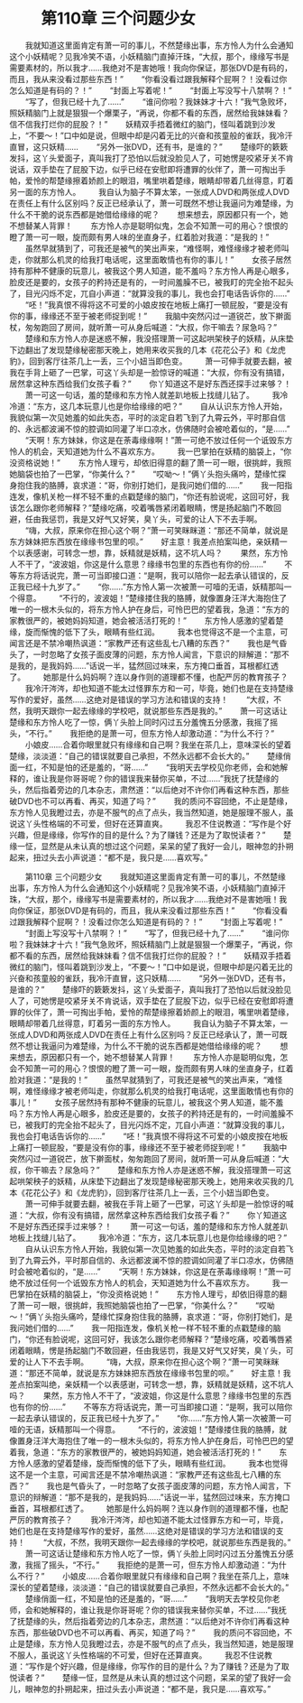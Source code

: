# 　　第110章 三个问题少女
　　我就知道这里面肯定有萧一可的事儿，不然楚缘出事，东方怜人为什么会通知这个小妖精呢？见我冷笑不语，小妖精脑门直掉汗珠，“大叔，那个，缘缘写书是需要素材的，所以我才……我绝对不是害她哦！我向你保证，那张DVD是有码的，而且，我从来没看过那些东西！”
　　“你看没看过跟我解释个屁啊？！没看过你怎么知道是有码的？！”
　　“封面上写着呢！”
　　“封面上写没写十八禁啊？！”
　　“写了，但我已经十九了……”
　　“谁问你啦？我妹妹才十六！”我气急败坏，照妖精脑门上就是狠狠一个爆栗子，“再说，你都不看的东西，居然给我妹妹看？信不信我打烂你的屁股？！”
　　妖精双手捂着微红的脑门，怪叫着跳到沙发上，“不要～！”口中如是说，但眼中却是闪着无比的兴奋和孩童般的雀跃，我冷汗直冒，这只妖精……
　　“另外一张DVD，还有书，是谁的？”
　　楚缘吓的簌簌发抖，这丫头爱面子，真叫我打了恐怕以后就没脸见人了，可她愣是咬紧牙关不肯说话，双手垫在了屁股下边，似乎已经在安慰即将遭罪的伙伴了，萧一可掏出手帕，爱怜的帮楚缘擦着娇颜上的眼泪，嘴里哄着楚缘，眼睛却带着几丝得意，盯着另一面的东方怜人。
　　我自认为脑子不算太笨，一张成人DVD和两张成人DVD在责任上有什么区别吗？反正已经承认了，萧一可既然不想让我逼问为难楚缘，为什么不干脆的说东西都是她借给缘缘的呢？
　　想来想去，原因都只有一个，她不想替某人背罪！
　　东方怜人亦是聪明似鬼，怎会不知萧一可的用心？恨恨的瞪了萧一可一眼，旋而颇有男人味的坐直身子，红着脸对我道：“是我的！”
　　虽然早就猜到了，可我还是被气的笑出声来，“难怪啊，难怪缘缘才被老师叫走，你就那么机灵的给我打电话呢，这里面敢情也有你的事儿！”
　　女孩子居然持有那种不健康的玩意儿，被我这个男人知道，能不羞吗？东方怜人再是心眼多，脸皮还是要的，女孩子的矜持还是有的，一时间羞臊不已，被我盯的完全抬不起头了，目光闪烁不定，兀自小声道：“就算没我的事儿，我也会打电话告诉你的……”
　　“呸！”我真恨不得将这不可爱的小娘皮按在地板上痛打一顿屁股，“要是没有你的事，缘缘还不至于被老师捉到呢！”
　　我脑中突然闪过一道锐芒，放下擀面杖，匆匆跑回了房间，就听萧一可从身后喊道：“大叔，你干嘛去？尿急吗？”
　　楚缘和东方怜人亦是迷惑不解，我没搭理萧一可这起哄架秧子的妖精，从床垫下边翻出了发现楚缘秘密那天晚上，她用来收买我的几本《花花公子》和《龙虎豹》，回到客厅往茶几上一丢，三个小妞当即色变。
　　萧一可伸手就要去翻，被我在手背上砸了一巴掌，可这丫头却是一脸惊讶的喊道：“大叔，你有没有搞错，居然拿这种东西给我们女孩子看？”
　　你丫知道这不是好东西还探手过来够？！
　　萧一可这一句话，羞的楚缘和东方怜人就差趴地板上找缝儿钻了。
　　我冷冷道：“东方，这几本玩意儿也是你给缘缘的吧？”
　　自从认识东方怜人开始，我貌似第一次见她羞的如此失态，平时的淡定自若飞到了九霄云外，平时那自信的、永远都波澜不惊的腔调如同灌了半口凉水，仿佛随时会被呛着似的，“是……”
　　“天啊！东方妹妹，你这是在荼毒缘缘啊！”萧一可绝不放过任何一个诋毁东方怜人的机会，天知道她为什么不喜欢东方。
　　我一巴掌拍在妖精的脑袋上，“你没资格说她！”
　　东方怜人理亏，却依旧得意的翻了萧一可一眼，很挑衅，我照她脑袋也拍了一巴掌，“你美什么？”
　　“哎呦～！”俩丫头抱头痛吟，楚缘忙探身抱住我的胳膊，哀求道：“哥，你别打她们，是我问她们借的……”
　　我一阳指连发，像机关枪一样不轻不重的点戳楚缘的脑门，“你还有脸说呢，这回可好，我该怎么跟你老师解释？”楚缘吃痛，咬着嘴唇紧闭着眼睛，愣是扬起脑门不敢回避，任由我惩罚，我是又好气又好笑，臭丫头，可爱的让人下不去手啊。
　　“嗨，大叔，原来你在担心这个啊？”萧一可笑眯眯道：“那还不简单，就说是东方妹妹把东西放在缘缘书包里的呗。”
　　好主意！我差点拍案叫绝，亲妖精一个以表感谢，可转念一想，靠，妖精就是妖精，这不坑人吗？
　　果然，东方怜人不干了，“波波姐，你这是什么意思？缘缘书包里的东西也有你的份……”
　　不等东方将话说完，萧一可当即接口道：“是啊，我可以陪你一起去承认错误的，反正我已经十九岁了。”
　　“你……”东方怜人第一次被萧一可噎的无语，妖精那叫一个得意。
　　“不行的，波波姐！”楚缘搂住我的胳膊，就像置身汪洋大海抱住了唯一的一根木头似的，将东方怜人护在身后，可怜巴巴的望着我，急道：“东方的家教很严的，被她妈妈知道，她会被活活打死的！”
　　东方怜人感激的望着楚缘，旋而惭愧的低下了头，眼睛有些红润。
　　我本也觉得这不是一个主意，可闻言还是不禁冷嘲热讽道：“家教严还有这些乱七八糟的东西？”
　　我也是气昏头了，一时忽略了女孩子面皮薄的问题，东方怜人闻言，下意识的辩解道：“那不是我的，是我妈妈……”话说一半，猛然回过味来，东方掩口垂首，耳根都红透了。
　　她那是什么妈妈啊？连以身作则的道理都不懂，也配严厉的教育孩子？
　　我冷汗涔涔，却也知道不能太过怪罪东方和一可，毕竟，她们也是在支持楚缘写作的爱好，虽然……这绝对是错误的学习方法和错误的支持！
　　“大叔，不然，我明天跟你一起去缘缘的学校吧，就说那些东西是我的。”
　　萧一可这话让楚缘和东方怜人吃了一惊，俩丫头脸上同时闪过五分羞愧五分感激，我摇了摇头，“不行。”
　　我拒绝的是萧一可，但东方怜人却激动道：“为什么不行？”
　　小娘皮……合着你眼里就只有缘缘和自己啊？我坐在茶几上，意味深长的望着楚缘，淡淡道：“自己的错误就要自己承担，不然永远都不会长大的。”
　　楚缘俏面一红，不知是怕的还是羞的，“哥……”
　　“我明天去学校见你老师，会和她解释的，谁让我是你哥哥呢？你的错误我来替你买单，不过……”我抚了抚楚缘的头，然后指着旁边的几本杂志，肃然道：“以后绝对不许你们再看这种东西，那些破DVD也不可以再看、再买，知道了吗？”
　　我的质问不容回绝，不止是楚缘，东方怜人见我瞪过去，亦是不服气的点了点头，我当然知道，她是服理不服人，虽说这丫头性格端的不可爱，但好在还算直爽。
　　我忍不住说教道：“写作是个好兴趣，但是缘缘，你写作的目的是什么？为了赚钱？还是为了取悦读者？”
　　楚缘一怔，显然是从未认真的想过这个问题，呆呆的望了我好一会儿，眼神忽的扑朔起来，扭过头去小声说道：“都不是，我只是……喜欢写。”

　　第110章 三个问题少女
　　我就知道这里面肯定有萧一可的事儿，不然楚缘出事，东方怜人为什么会通知这个小妖精呢？见我冷笑不语，小妖精脑门直掉汗珠，“大叔，那个，缘缘写书是需要素材的，所以我才……我绝对不是害她哦！我向你保证，那张DVD是有码的，而且，我从来没看过那些东西！”
　　“你看没看过跟我解释个屁啊？！没看过你怎么知道是有码的？！”
　　“封面上写着呢！”
　　“封面上写没写十八禁啊？！”
　　“写了，但我已经十九了……”
　　“谁问你啦？我妹妹才十六！”我气急败坏，照妖精脑门上就是狠狠一个爆栗子，“再说，你都不看的东西，居然给我妹妹看？信不信我打烂你的屁股？！”
　　妖精双手捂着微红的脑门，怪叫着跳到沙发上，“不要～！”口中如是说，但眼中却是闪着无比的兴奋和孩童般的雀跃，我冷汗直冒，这只妖精……
　　“另外一张DVD，还有书，是谁的？”
　　楚缘吓的簌簌发抖，这丫头爱面子，真叫我打了恐怕以后就没脸见人了，可她愣是咬紧牙关不肯说话，双手垫在了屁股下边，似乎已经在安慰即将遭罪的伙伴了，萧一可掏出手帕，爱怜的帮楚缘擦着娇颜上的眼泪，嘴里哄着楚缘，眼睛却带着几丝得意，盯着另一面的东方怜人。
　　我自认为脑子不算太笨，一张成人DVD和两张成人DVD在责任上有什么区别吗？反正已经承认了，萧一可既然不想让我逼问为难楚缘，为什么不干脆的说东西都是她借给缘缘的呢？
　　想来想去，原因都只有一个，她不想替某人背罪！
　　东方怜人亦是聪明似鬼，怎会不知萧一可的用心？恨恨的瞪了萧一可一眼，旋而颇有男人味的坐直身子，红着脸对我道：“是我的！”
　　虽然早就猜到了，可我还是被气的笑出声来，“难怪啊，难怪缘缘才被老师叫走，你就那么机灵的给我打电话呢，这里面敢情也有你的事儿！”
　　女孩子居然持有那种不健康的玩意儿，被我这个男人知道，能不羞吗？东方怜人再是心眼多，脸皮还是要的，女孩子的矜持还是有的，一时间羞臊不已，被我盯的完全抬不起头了，目光闪烁不定，兀自小声道：“就算没我的事儿，我也会打电话告诉你的……”
　　“呸！”我真恨不得将这不可爱的小娘皮按在地板上痛打一顿屁股，“要是没有你的事，缘缘还不至于被老师捉到呢！”
　　我脑中突然闪过一道锐芒，放下擀面杖，匆匆跑回了房间，就听萧一可从身后喊道：“大叔，你干嘛去？尿急吗？”
　　楚缘和东方怜人亦是迷惑不解，我没搭理萧一可这起哄架秧子的妖精，从床垫下边翻出了发现楚缘秘密那天晚上，她用来收买我的几本《花花公子》和《龙虎豹》，回到客厅往茶几上一丢，三个小妞当即色变。
　　萧一可伸手就要去翻，被我在手背上砸了一巴掌，可这丫头却是一脸惊讶的喊道：“大叔，你有没有搞错，居然拿这种东西给我们女孩子看？”
　　你丫知道这不是好东西还探手过来够？！
　　萧一可这一句话，羞的楚缘和东方怜人就差趴地板上找缝儿钻了。
　　我冷冷道：“东方，这几本玩意儿也是你给缘缘的吧？”
　　自从认识东方怜人开始，我貌似第一次见她羞的如此失态，平时的淡定自若飞到了九霄云外，平时那自信的、永远都波澜不惊的腔调如同灌了半口凉水，仿佛随时会被呛着似的，“是……”
　　“天啊！东方妹妹，你这是在荼毒缘缘啊！”萧一可绝不放过任何一个诋毁东方怜人的机会，天知道她为什么不喜欢东方。
　　我一巴掌拍在妖精的脑袋上，“你没资格说她！”
　　东方怜人理亏，却依旧得意的翻了萧一可一眼，很挑衅，我照她脑袋也拍了一巴掌，“你美什么？”
　　“哎呦～！”俩丫头抱头痛吟，楚缘忙探身抱住我的胳膊，哀求道：“哥，你别打她们，是我问她们借的……”
　　我一阳指连发，像机关枪一样不轻不重的点戳楚缘的脑门，“你还有脸说呢，这回可好，我该怎么跟你老师解释？”楚缘吃痛，咬着嘴唇紧闭着眼睛，愣是扬起脑门不敢回避，任由我惩罚，我是又好气又好笑，臭丫头，可爱的让人下不去手啊。
　　“嗨，大叔，原来你在担心这个啊？”萧一可笑眯眯道：“那还不简单，就说是东方妹妹把东西放在缘缘书包里的呗。”
　　好主意！我差点拍案叫绝，亲妖精一个以表感谢，可转念一想，靠，妖精就是妖精，这不坑人吗？
　　果然，东方怜人不干了，“波波姐，你这是什么意思？缘缘书包里的东西也有你的份……”
　　不等东方将话说完，萧一可当即接口道：“是啊，我可以陪你一起去承认错误的，反正我已经十九岁了。”
　　“你……”东方怜人第一次被萧一可噎的无语，妖精那叫一个得意。
　　“不行的，波波姐！”楚缘搂住我的胳膊，就像置身汪洋大海抱住了唯一的一根木头似的，将东方怜人护在身后，可怜巴巴的望着我，急道：“东方的家教很严的，被她妈妈知道，她会被活活打死的！”
　　东方怜人感激的望着楚缘，旋而惭愧的低下了头，眼睛有些红润。
　　我本也觉得这不是一个主意，可闻言还是不禁冷嘲热讽道：“家教严还有这些乱七八糟的东西？”
　　我也是气昏头了，一时忽略了女孩子面皮薄的问题，东方怜人闻言，下意识的辩解道：“那不是我的，是我妈妈……”话说一半，猛然回过味来，东方掩口垂首，耳根都红透了。
　　她那是什么妈妈啊？连以身作则的道理都不懂，也配严厉的教育孩子？
　　我冷汗涔涔，却也知道不能太过怪罪东方和一可，毕竟，她们也是在支持楚缘写作的爱好，虽然……这绝对是错误的学习方法和错误的支持！
　　“大叔，不然，我明天跟你一起去缘缘的学校吧，就说那些东西是我的。”
　　萧一可这话让楚缘和东方怜人吃了一惊，俩丫头脸上同时闪过五分羞愧五分感激，我摇了摇头，“不行。”
　　我拒绝的是萧一可，但东方怜人却激动道：“为什么不行？”
　　小娘皮……合着你眼里就只有缘缘和自己啊？我坐在茶几上，意味深长的望着楚缘，淡淡道：“自己的错误就要自己承担，不然永远都不会长大的。”
　　楚缘俏面一红，不知是怕的还是羞的，“哥……”
　　“我明天去学校见你老师，会和她解释的，谁让我是你哥哥呢？你的错误我来替你买单，不过……”我抚了抚楚缘的头，然后指着旁边的几本杂志，肃然道：“以后绝对不许你们再看这种东西，那些破DVD也不可以再看、再买，知道了吗？”
　　我的质问不容回绝，不止是楚缘，东方怜人见我瞪过去，亦是不服气的点了点头，我当然知道，她是服理不服人，虽说这丫头性格端的不可爱，但好在还算直爽。
　　我忍不住说教道：“写作是个好兴趣，但是缘缘，你写作的目的是什么？为了赚钱？还是为了取悦读者？”
　　楚缘一怔，显然是从未认真的想过这个问题，呆呆的望了我好一会儿，眼神忽的扑朔起来，扭过头去小声说道：“都不是，我只是……喜欢写。”
